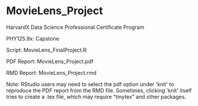 # MovieLens_Project

HarvardX Data Science Professional Certificate Program

PHY125.9x: Capstone

Script: MovieLens_FinalProject.R

PDF Report: MovieLens_Project.pdf

RMD Report: MovieLens_Project.rmd

Note: RStudio users may need to select the pdf option under 'knit' to reproduce the PDF report from the RMD file. Sometimes, clicking 'knit' itself tries to create a .tex file, which may require "tinytex" and other packages.
